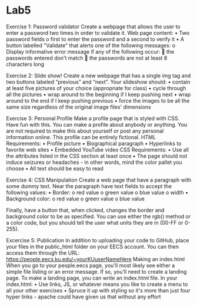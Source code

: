 # Lab5

Exercise 1: Password validator Create a webpage that allows the user to enter a password two times in order to validate it. Web page content: • Two password fields o first to enter the password and a second to verify it • A button labelled "Validate" that alerts one of the following messages: o Display informative error message if any of the following occur:  the passwords entered don't match  the passwords are not at least 8 characters long

Exercise 2: Slide show! Create a new webpage that has a single img tag and two buttons labeled “previous” and “next”. Your slideshow should: • contain at least five pictures of your choice (appropriate for class) • cycle through all the pictures • wrap around to the beginning if I keep pushing next • wrap around to the end if I keep pushing previous • force the images to be all the same size regardless of the original image files' dimensions

Exercise 3: Personal Profile Make a profile page that is styled with CSS. Have fun with this. You can make a profile about anybody or anything. You are not required to make this about yourself or post any personal information online. This profile can be entirely fictional. HTML Requirements: • Profile picture • Biographical paragraph • Hyperlinks to favorite web sites • Embedded YouTube video CSS Requirements: • Use all the attributes listed in the CSS section at least once • The page should not induce seizures or headaches - in other words, mind the color pallet you choose • All text should be easy to read

Exercise 4: CSS Manipulation Create a web page that have a paragraph with some dummy text. Near the paragraph have text fields to accept the following values: • Border: o red value o green value o blue value o width • Background color: o red value o green value o blue value

Finally, have a button that, when clicked, changes the border and background color to be as specified. You can use either the rgb() method or a color code, but you should tell the user what units they are in (00-FF or 0-255).

Excercise 5: Publication In addition to uploading your code to GitHub, place your files in the public_html folder on your EECS account. You can then access them through the URL: https://people.eecs.ku.edu/~yourKUuserNameHere Making an index.html When you go to your people.eecs page, you'll most likely see either a simple file listing or an error message. If so, you’ll need to create a landing page. To make a landing page, you can write an index.html file. In your index.html: • Use links, JS, or whatever means you like to create a menu to all your other exercises • Spruce it up with styling so it's more than just four hyper links - apache could have given us that without any effort
